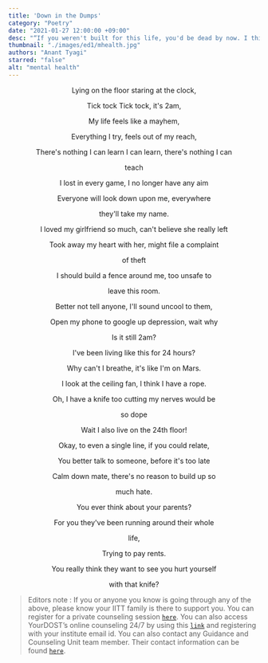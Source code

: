 ```yaml
---
title: 'Down in the Dumps'
category: "Poetry"
date: "2021-01-27 12:00:00 +09:00"
desc: "“If you weren't built for this life, you'd be dead by now. I think the problem is people don't share enough of their pain with the world, so they never know who else is in pain, too, and what others are going through. We're never really alone in anything.” — Darnell Lamont Walker"
thumbnail: "./images/ed1/mhealth.jpg"
authors: "Anant Tyagi"
starred: "false"
alt: "mental health"
---
```


<p style="text-align: center;align:center; margin-bottom:0px!important;">Lying on the floor staring at the clock, </p>
<p style="text-align: center;align:center; margin-bottom:0px!important;">Tick tock Tick tock, it's 2am,</p>
<p style="text-align: center;align:center; margin-bottom:0px!important;">My life feels like a mayhem,</p>
<p style="text-align: center;align:center; margin-bottom:0px!important;">Everything I try, feels out of my reach, </p>
<p style="text-align: center;align:center; margin-bottom:0px!important;">There's nothing I can learn I can learn, there's nothing I can </p>
<p style="text-align: center;align:center; margin-bottom:0px!important;">teach</p>
<p style="text-align: center;align:center; margin-bottom:0px!important;">I lost in every game, I no longer have any aim </p>
<p style="text-align: center;align:center; margin-bottom:0px!important;">Everyone will look down upon me, everywhere </p>
<p style="text-align: center;align:center; margin-bottom:0px!important;">they'll take my name. </p>
<p style="text-align: center;align:center; margin-bottom:0px!important;">I loved my girlfriend so much, can't believe she really left </p>
<p style="text-align: center;align:center; margin-bottom:0px!important;">Took away my heart with her, might file a complaint </p>
<p style="text-align: center;align:center; margin-bottom:0px!important;">of theft </p>
<p style="text-align: center;align:center; margin-bottom:0px!important;">I should build a fence around me, too unsafe to </p>
<p style="text-align: center;align:center; margin-bottom:0px!important;">leave this room.</p>
<p style="text-align: center;align:center; margin-bottom:0px!important;">Better not tell anyone, I'll sound uncool to them, </p>
<p style="text-align: center;align:center; margin-bottom:0px!important;">Open my phone to google up depression, wait why </p>
<p style="text-align: center;align:center; margin-bottom:0px!important;">Is it still 2am? </p>
<p style="text-align: center;align:center; margin-bottom:0px!important;">I've been living like this for 24 hours? </p>
<p style="text-align: center;align:center; margin-bottom:0px!important;">Why can't I breathe, it's like I'm on Mars. </p>
<p style="text-align: center;align:center; margin-bottom:0px!important;">I look at the ceiling fan, I think I have a rope.</p>
<p style="text-align: center;align:center; margin-bottom:0px!important;">Oh, I have a knife too cutting my nerves would be</p>
<p style="text-align: center;align:center; margin-bottom:0px!important;">so dope</p>
<p style="text-align: center;align:center; margin-bottom:0px!important;">Wait I also live on the 24th floor!</p>
<p style="text-align: center;align:center;"></p>
<p style="text-align: center;align:center; margin-bottom:0px!important;">Okay, to even a single line, if you could relate, </p>
<p style="text-align: center;align:center; margin-bottom:0px!important;">You better talk to someone, before it's too late</p>
<p style="text-align: center;align:center; margin-bottom:0px!important;">Calm down mate, there's no reason to build up so</p>
<p style="text-align: center;align:center; margin-bottom:0px!important;">much hate. </p>
<p style="text-align: center;align:center; margin-bottom:0px!important;">You ever think about your parents? </p>
<p style="text-align: center;align:center; margin-bottom:0px!important;">For you they've been running around their whole</p>
<p style="text-align: center;align:center; margin-bottom:0px!important;">life, </p>
<p style="text-align: center;align:center; margin-bottom:0px!important;">Trying to pay rents. </p>
<p style="text-align: center;align:center; margin-bottom:0px!important;">You really think they want to see you hurt yourself </p>
<p style="text-align: center;align:center; margin-bottom:0px!important;">with that knife? </p>

> Editors note : If you or anyone you know is going through any of the above, please know your IITT family is there to support you. You can register for a private counseling session [`here`](https://docs.google.com/forms/d/e/1FAIpQLSeMzbLMTqQtw0WTuzHNy4EkPiDVGq-uCCBMuh-M8GBlSux3Iw/viewform?vc=0&c=0&w=1&flr=0&gxids=7628). You can also access YourDOST’s online counseling 24/7 by using this [`link`](https://yourdost.com/auth/sign-in?serviceId=1&next=https:%2F%2Fyourdost.com%2FchatSession%2F%3Fworkgroup%3Ddemo%2540workgroup.chat.yourdost.com%26yd_source%3DIITTP_NL%26yd_medium%3DIITTPMail%26yd_campaign%3DLaunch_Mailer) and registering with your institute email id. You can also contact any Guidance and Counseling Unit team member. Their contact information can be found [`here`](https://docs.google.com/spreadsheets/d/1-S24AH7jJroKcBQQegcprzB7jwgreOqawL_jqdD8KD8/edit?ts=5ffda504#gid=0).
